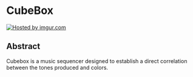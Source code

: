# CubeBox

<a href="http://imgur.com/tiEYdQW"><img src="http://i.imgur.com/tiEYdQW.png" title="Hosted by imgur.com" /></a>

## Abstract

Cubebox is a music sequencer designed to establish a direct correlation between the tones produced and colors.

